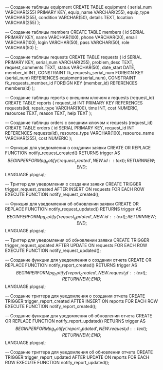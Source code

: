 -- Создание таблицы equipment
CREATE TABLE equipment (
serial_num VARCHAR(255) PRIMARY KEY,
equip_name VARCHAR(255),
equip_type VARCHAR(255),
condition VARCHAR(50),
details TEXT,
location VARCHAR(255)
);

-- Создание таблицы members
CREATE TABLE members (
id SERIAL PRIMARY KEY,
name VARCHAR(100),
phone VARCHAR(20),
email VARCHAR(100),
login VARCHAR(50),
pass VARCHAR(50),
role VARCHAR(50)
);

-- Создание таблицы requests
CREATE TABLE requests (
id SERIAL PRIMARY KEY,
serial_num VARCHAR(255),
problem_desc TEXT,
request_comments TEXT,
status VARCHAR(50),
date_start DATE,
member_id INT,
CONSTRAINT fk_requests_serial_num FOREIGN KEY (serial_num) REFERENCES equipment(serial_num),
CONSTRAINT fk_requests_member_id FOREIGN KEY (member_id) REFERENCES members(id)
);

-- Создание таблицы reports с внешним ключом к requests (request_id)
CREATE TABLE reports (
request_id INT PRIMARY KEY REFERENCES requests(id),
repair_type VARCHAR(100),
time INT,
cost NUMERIC,
resources TEXT,
reason TEXT,
help TEXT
);

-- Создание таблицы orders с внешним ключом к requests (request_id)
CREATE TABLE orders (
id SERIAL PRIMARY KEY,
request_id INT REFERENCES requests(id),
resource_type VARCHAR(100),
resource_name VARCHAR(255),
cost NUMERIC
);



-- Функция для уведомления о создании заявки
CREATE OR REPLACE FUNCTION notify_request_created()
RETURNS trigger AS $$
BEGIN
PERFORM pg_notify('request_created', NEW.id::text);
RETURN NEW;
END;
$$ LANGUAGE plpgsql;

-- Триггер для уведомления о создании заявки
CREATE TRIGGER trigger_request_created
AFTER INSERT ON requests
FOR EACH ROW EXECUTE FUNCTION notify_request_created();

-- Функция для уведомления об обновлении заявки
CREATE OR REPLACE FUNCTION notify_request_updated()
RETURNS trigger AS $$
BEGIN
PERFORM pg_notify('request_updated', NEW.id::text);
RETURN NEW;
END;
$$ LANGUAGE plpgsql;

-- Триггер для уведомления об обновлении заявки
CREATE TRIGGER trigger_request_updated
AFTER UPDATE ON requests
FOR EACH ROW EXECUTE FUNCTION notify_request_updated();

-- Создание функции для уведомления о создании отчета
CREATE OR REPLACE FUNCTION notify_report_created()
RETURNS trigger AS $$
BEGIN
PERFORM pg_notify('report_created', NEW.request_id::text);
RETURN NEW;
END;
$$ LANGUAGE plpgsql;

-- Создание триггера для уведомления о создании отчета
CREATE TRIGGER trigger_report_created
AFTER INSERT ON reports
FOR EACH ROW EXECUTE FUNCTION notify_report_created();

-- Создание функции для уведомления об обновлении отчета
CREATE OR REPLACE FUNCTION notify_report_updated()
RETURNS trigger AS $$
BEGIN
PERFORM pg_notify('report_updated', NEW.request_id::text);
RETURN NEW;
END;
$$ LANGUAGE plpgsql;

-- Создание триггера для уведомления об обновлении отчета
CREATE TRIGGER trigger_report_updated
AFTER UPDATE ON reports
FOR EACH ROW EXECUTE FUNCTION notify_report_updated();
